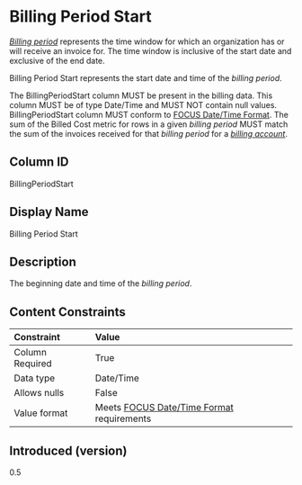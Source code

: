 # Billing Period Start

[*Billing period*](#glossary:billing-period) represents the time window for which an organization has or will receive an invoice for. The time window is inclusive of the start date and exclusive of the end date.

Billing Period Start represents the start date and time of the *billing period*.

The BillingPeriodStart column MUST be present in the billing data. This column MUST be of type Date/Time and MUST NOT contain null values. BillingPeriodStart column MUST conform to [FOCUS Date/Time Format](#date/timeformat). The sum of the Billed Cost metric for rows in a given *billing period* MUST match the sum of the invoices received for that *billing period* for a [*billing account*](#glossary:billing-account).

## Column ID

BillingPeriodStart

## Display Name

Billing Period Start

## Description

The beginning date and time of the *billing period*.

## Content Constraints

| Constraint      | Value                                                         |
|:----------------|:--------------------------------------------------------------|
| Column Required | True                                                          |
| Data type       | Date/Time                                                     |
| Allows nulls    | False                                                         |
| Value format    | Meets [FOCUS Date/Time Format](#date/timeformat) requirements |

## Introduced (version)

0.5
